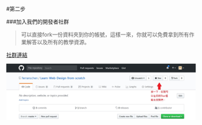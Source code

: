 #第二步

###加入我們的開發者社群

>可以直接fork一份資料夾到你的帳號，這樣一來，你就可以免費拿到所有作業解答以及所有的教學資源。

[社群連結](https://github.com/ferranschen/Learn-Web-Design-from-Scratch/tree/master)

![](/assets/star.jpg)
